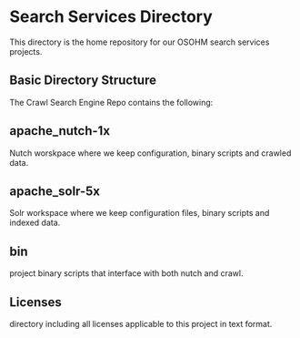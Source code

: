 Search Services Directory
=========================

This directory is the home repository for our OSOHM search services projects.

Basic Directory Structure
-------------------------

The Crawl Search Engine Repo contains the following:

## apache_nutch-1x
Nutch worskpace where we keep configuration, binary scripts and crawled 
data.

## apache_solr-5x
Solr workspace where we keep configuration files, binary scripts and 
indexed data.

## bin 
project binary scripts that interface with both nutch and crawl.

## Licenses
directory including all licenses applicable to this project in text format.
